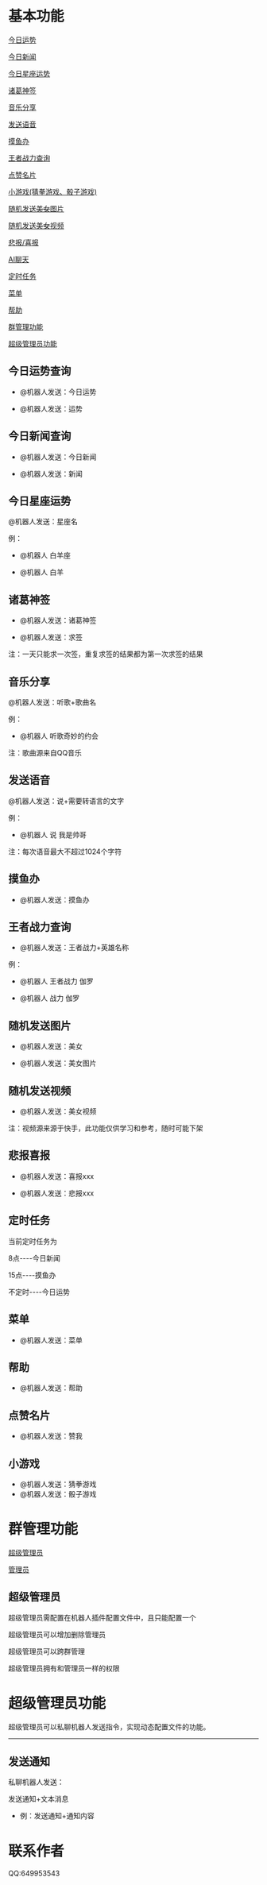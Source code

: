 # 基本功能

[今日运势](#今日运势查询)

[今日新闻](#今日新闻查询)

[今日星座运势](#今日星座运势)

[诸葛神签](#诸葛神签)

[音乐分享](#音乐分享)

[发送语音](#发送语音)

[摸鱼办](#摸鱼办)

[王者战力查询](#王者战力查询)

[点赞名片](#点赞名片)

[小游戏(猜拳游戏、骰子游戏)](#小游戏)

[随机发送~~美女~~图片](#随机发送图片)

[随机发送~~美女~~视频](#随机发送视频)

[悲报/喜报](#悲报喜报)

[AI聊天](#)

[定时任务](#定时任务)

[菜单](#菜单)

[帮助](#帮助)

[群管理功能](#)

[超级管理员功能](#超级管理员功能)

## 今日运势查询

* @机器人发送：今日运势

* @机器人发送：运势

## 今日新闻查询

* @机器人发送：今日新闻

* @机器人发送：新闻

## 今日星座运势

@机器人发送：星座名

例：

* @机器人 白羊座

* @机器人 白羊

## 诸葛神签

* @机器人发送：诸葛神签

* @机器人发送：求签

注：一天只能求一次签，重复求签的结果都为第一次求签的结果

## 音乐分享

@机器人发送：听歌+歌曲名

例：

* @机器人 听歌奇妙的约会

注：歌曲源来自QQ音乐

## 发送语音

@机器人发送：说+需要转语言的文字

例：

* @机器人 说 我是帅哥

注：每次语音最大不超过1024个字符

## 摸鱼办

* @机器人发送：摸鱼办

## 王者战力查询

* @机器人发送：王者战力+英雄名称

例：

* @机器人 王者战力 伽罗

* @机器人 战力 伽罗

## 随机发送图片

* @机器人发送：美女

* @机器人发送：美女图片

## 随机发送视频

* @机器人发送：美女视频

注：视频源来源于快手，此功能仅供学习和参考，随时可能下架

## 悲报喜报

* @机器人发送：喜报xxx

* @机器人发送：悲报xxx

## 定时任务

当前定时任务为

8点----今日新闻

15点----摸鱼办

不定时----今日运势

## 菜单

* @机器人发送：菜单

## 帮助

* @机器人发送：帮助

## 点赞名片

* @机器人发送：赞我

## 小游戏

* @机器人发送：猜拳游戏
* @机器人发送：骰子游戏

# 群管理功能

[超级管理员](#超级管理员)

[管理员](#管理员)

## 超级管理员

超级管理员需配置在机器人插件配置文件中，且只能配置一个

超级管理员可以增加删除管理员

超级管理员可以跨群管理

超级管理员拥有和管理员一样的权限

# 超级管理员功能

超级管理员可以私聊机器人发送指令，实现动态配置文件的功能。

---

## 发送通知

私聊机器人发送：

发送通知+文本消息

* 例：发送通知+通知内容

# 联系作者

QQ:649953543

